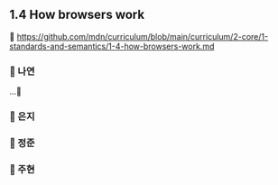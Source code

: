 ## 1.4 How browsers work

🔗 https://github.com/mdn/curriculum/blob/main/curriculum/2-core/1-standards-and-semantics/1-4-how-browsers-work.md

### 📝 나연

...🥲

### 📝 은지

### 📝 정준

### 📝 주현
